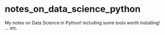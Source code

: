 # notes_on_data_science_python
My notes on Data Science in Python! including some tools worth installing! ... etc.
